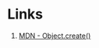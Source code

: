 # Links

1. [MDN - Object.create()](https://developer.mozilla.org/en-US/docs/Web/JavaScript/Reference/Global_Objects/Object/create)
